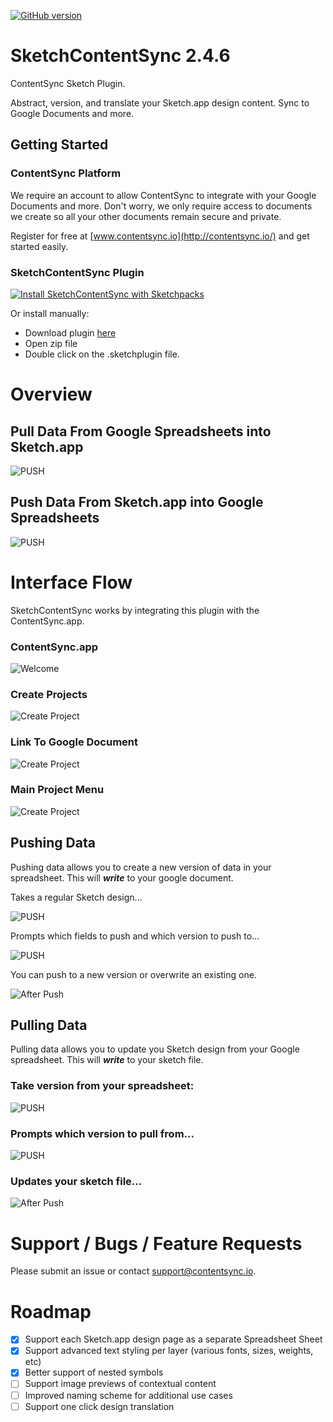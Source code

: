 [![GitHub version](https://badge.fury.io/gh/contentsync%2FSketchContentSync.svg)](https://badge.fury.io/gh/contentsync%2FSketchContentSync.sketchplugin)

# SketchContentSync 2.4.6

ContentSync Sketch Plugin.

Abstract, version, and translate your Sketch.app design content. Sync to Google Documents and more.


## Getting Started

### ContentSync Platform

We require an account to allow ContentSync to integrate with your Google Documents and more. Don't worry, we only require access to documents we create so all your other documents remain secure and private.

Register for free at [www.contentsync.io](http://contentsync.io/) and get started easily.

### SketchContentSync Plugin

[![Install SketchContentSync with Sketchpacks](http://sketchpacks-com.s3.amazonaws.com/assets/badges/sketchpacks-badge-install.png "Install SketchContentSync with Sketchpacks")](https://sketchpacks.com/contentsync/SketchContentSync.sketchplugin/install)

Or install manually:

+ Download plugin [here](https://github.com/contentsync/SketchContentSync.sketchplugin/blob/master/SketchContentSync-2.4.6.zip)
+ Open zip file
+ Double click on the .sketchplugin file.

# Overview

## Pull Data From Google Spreadsheets into Sketch.app

![PUSH](https://github.com/contentsync/SketchContentSync.sketchplugin/blob/master/docs/contentsyncapp/feature_pull.jpg)

## Push Data From Sketch.app into Google Spreadsheets

![PUSH](https://github.com/contentsync/SketchContentSync.sketchplugin/blob/master/docs/contentsyncapp/feature_push.jpg)


# Interface Flow

SketchContentSync works by integrating this plugin with the ContentSync.app.

### ContentSync.app

![Welcome](https://github.com/contentsync/SketchContentSync.sketchplugin/blob/master/docs/contentsyncapp/welcome_sign_in.png)

### Create Projects

![Create Project](https://github.com/contentsync/SketchContentSync.sketchplugin/blob/master/docs/contentsyncapp/create_project.png)

### Link To Google Document

![Create Project](https://github.com/contentsync/SketchContentSync.sketchplugin/blob/master/docs/contentsyncapp/create_google_doc.png)

### Main Project Menu

![Create Project](https://github.com/contentsync/SketchContentSync.sketchplugin/blob/master/docs/contentsyncapp/actions.png)

## Pushing Data

Pushing data allows you to create a new version of data in your spreadsheet. This will _**write**_ to your google document.

Takes a regular Sketch design...

![PUSH](https://github.com/contentsync/SketchContentSync.sketchplugin/blob/master/docs/contentsyncapp/push_sketch_before.png)

Prompts which fields to push and which version to push to...

![PUSH](https://github.com/contentsync/SketchContentSync.sketchplugin/blob/master/docs/contentsyncapp/push.png)

You can push to a new version or overwrite an existing one.

![After Push](https://github.com/contentsync/SketchContentSync.sketchplugin/blob/master/docs/contentsyncapp/push_sheet.png)


## Pulling Data

Pulling data allows you to update you Sketch design from your Google spreadsheet. This will _**write**_ to your sketch file.

### Take version from your spreadsheet:

![PUSH](https://github.com/contentsync/SketchContentSync.sketchplugin/blob/master/docs/contentsyncapp/pull_sheet.png)

### Prompts which version to pull from...

![PUSH](https://github.com/contentsync/SketchContentSync.sketchplugin/blob/master/docs/contentsyncapp/pull.png)

### Updates your sketch file...

![After Push](https://github.com/contentsync/SketchContentSync.sketchplugin/blob/master/docs/contentsyncapp/pull_sketch_after.png)

# Support / Bugs / Feature Requests

Please submit an issue or contact [support@contentsync.io](mailto:support@contentsync.io).

# Roadmap

- [x] Support each Sketch.app design page as a separate Spreadsheet Sheet
- [x] Support advanced text styling per layer (various fonts, sizes, weights, etc)
- [x] Better support of nested symbols
- [ ] Support image previews of contextual content
- [ ] Improved naming scheme for additional use cases
- [ ] Support one click design translation
